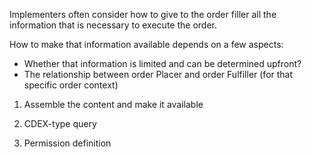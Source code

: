 Implementers often consider how to give to the order filler all the information that is necessary to execute the order.

How to make that information available depends on a few aspects:

* Whether that information is limited and can be determined upfront?
* The relationship between order Placer and order Fulfiller (for that specific order context)



1. Assemble the content and make it available



2. CDEX-type query



3. Permission definition
